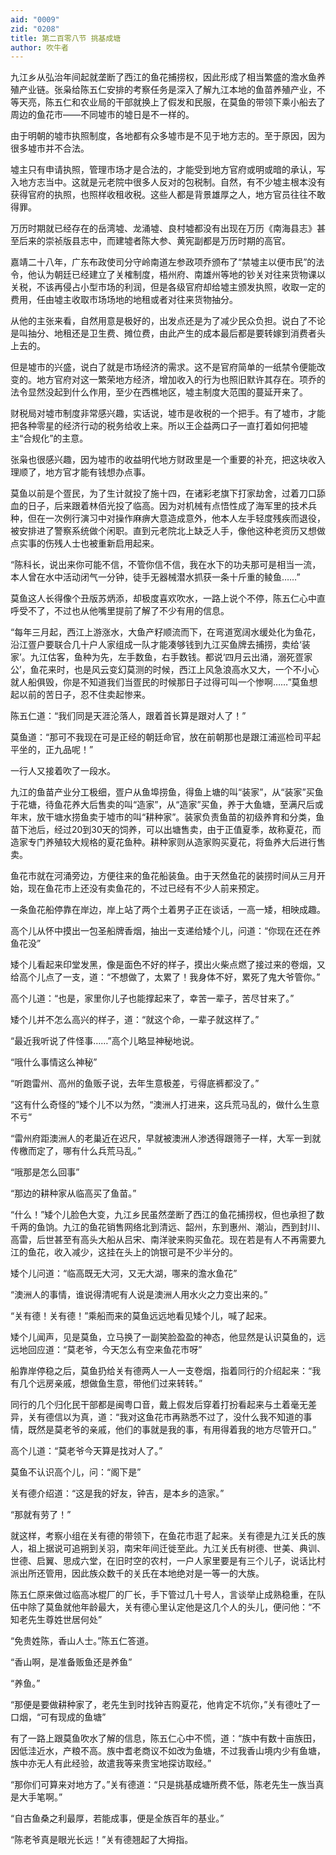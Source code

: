 ```yaml
---
aid: "0009"
zid: "0208"
title: 第二百零八节 挑基成塘
author: 吹牛者
---
```


九江乡从弘治年间起就垄断了西江的鱼花捕捞权，因此形成了相当繁盛的澹水鱼养殖产业链。张枭给陈五仁安排的考察任务是深入了解九江本地的鱼苗养殖产业，不等天亮，陈五仁和农业局的干部就换上了假发和民服，在莫鱼的带领下乘小船去了周边的鱼花市——不同墟市的墟日是不一样的。

由于明朝的墟市执照制度，各地都有众多墟市是不见于地方志的。至于原因，因为很多墟市并不合法。

墟主只有申请执照，管理市场才是合法的，才能受到地方官府或明或暗的承认，写入地方志当中。这就是元老院中很多人反对的包税制。自然，有不少墟主根本没有获得官府的执照，也照样收租收税。这些人都是背景雄厚之人，地方官员往往不敢得罪。

万历时期就已经存在的岳湾墟、龙涌墟、良村墟都没有出现在万历《南海县志》甚至后来的崇祯版县志中，而建墟者陈大参、黄宪副都是万历时期的高官。

嘉靖二十八年，广东布政使司分守岭南道左参政项乔颁布了“禁墟主以便市民”的法令，他认为朝廷已经建立了关榷制度，梧州府、南雄州等地的钞关对往来货物课以关税，不该再侵占小型市场的利润，但是各级官府却给墟主颁发执照，收取一定的费用，任由墟主收取市场场地的地租或者对往来货物抽分。

从他的主张来看，自然用意是极好的，出发点还是为了减少民众负担。说白了不论是叫抽分、地租还是卫生费、摊位费，由此产生的成本最后都是要转嫁到消费者头上去的。

但是墟市的兴盛，说白了就是市场经济的需求。这不是官府简单的一纸禁令便能改变的。地方官府对这一繁荣地方经济，增加收入的行为也照旧默许其存在。项乔的法令显然没起到什么作用，至少在西樵地区，墟主制度大范围的蔓延开来了。

财税局对墟市制度非常感兴趣，实话说，墟市是收税的一个把手。有了墟市，才能把各种零星的经济行动的税务给收上来。所以王企益两口子一直打着如何把墟主“合规化”的主意。

张枭也很感兴趣，因为墟市的收益明代地方财政里是一个重要的补充，把这块收入理顺了，地方官才能有钱想办点事。

莫鱼以前是个疍民，为了生计就投了施十四，在诸彩老旗下打家劫舍，过着刀口舔血的日子，后来跟着林佰光投了临高。因为对机械有点悟性成了海军里的技术兵种，但在一次例行演习中对操作麻痹大意造成意外，他本人左手轻度残疾而退役，被安排进了警察系统做个闲职。直到元老院北上缺乏人手，像他这种老资历又想做点实事的伤残人士也被重新启用起来。

“陈科长，说出来你可能不信，不管你信不信，我在水下的功夫那可是相当一流，本人曾在水中活动闭气一分钟，徒手无器械潜水抓获一条十斤重的鲮鱼……”

莫鱼这人长得像个丑版苏炳添，却极度喜欢吹水，一路上说个不停，陈五仁心中直呼受不了，不过也从他嘴里提前了解了不少有用的信息。

“每年三月起，西江上游涨水，大鱼产籽顺流而下，在弯道宽阔水缓处化为鱼花，沿江疍户要联合几十户人家组成一队才能凑够钱到九江买鱼牌去捕捞，卖给‘装家’。九江估客，鱼种为先，左手数鱼，右手数钱。都说‘四月云出涌，溺死疍家公’，鱼花来时，也是风云变幻莫测的时候，西江上风急浪高水又大，一个不小心就人船俱毁，你是不知道我们当疍民的时候那日子过得可叫一个惨啊……”莫鱼想起以前的苦日子，忍不住卖起惨来。

陈五仁道：“我们同是天涯沦落人，跟着首长算是跟对人了！”

莫鱼道：“那可不我现在可是正经的朝廷命官，放在前朝那也是跟江浦巡检司平起平坐的，正九品呢！”

一行人又接着吹了一段水。

九江的鱼苗产业分工极细，疍户从鱼埠捞鱼，得鱼上塘的叫“装家”，从“装家”买鱼于花塘，待鱼花养大后售卖的叫“造家”，从“造家”买鱼，养于大鱼塘，至满尺后或年末，放干塘水捞鱼卖于墟市的叫“耕种家”。装家负责鱼苗的初级养育和分类，鱼苗下池后，经过20到30天的饲养，可以出塘售卖，由于正值夏季，故称夏花，而造家专门养殖较大规格的夏花鱼种。耕种家则从造家购买夏花，将鱼养大后进行售卖。

鱼花市就在河涌旁边，方便往来的鱼花船装鱼。由于天然鱼花的装捞时间从三月开始，现在鱼花市上还没有卖鱼花的，不过已经有不少人前来预定。

一条鱼花船停靠在岸边，岸上站了两个土着男子正在谈话，一高一矮，相映成趣。

高个儿从怀中摸出一包圣船牌香烟，抽出一支递给矮个儿，问道：“你现在还在养鱼花没”

矮个儿看起来印堂发黑，像是面色不好的样子，摸出火柴点燃了接过来的卷烟，又给高个儿点了一支，道：“不想做了，太累了！我身体不好，累死了鬼大爷管你。”



高个儿道：“也是，家里你儿子也能撑起来了，幸苦一辈子，苦尽甘来了。”

矮个儿并不怎么高兴的样子，道：“就这个命，一辈子就这样了。”

“最近我听说了件怪事……”高个儿略显神秘地说。

“哦什么事情这么神秘”

“听跑雷州、高州的鱼贩子说，去年生意极差，亏得底裤都没了。”

“这有什么奇怪的”矮个儿不以为然，“澳洲人打进来，这兵荒马乱的，做什么生意不亏”

“雷州府距澳洲人的老巢近在迟尺，早就被澳洲人渗透得跟筛子一样，大军一到就传檄而定了，哪有什么兵荒马乱。”

“哦那是怎么回事”

“那边的耕种家从临高买了鱼苗。”

“什么！”矮个儿脸色大变，九江乡民虽然垄断了西江的鱼花捕捞权，但也承担了数千两的鱼饷。九江的鱼花销售网络北到清远、韶州，东到惠州、潮汕，西到封川、高雷，后世甚至有高头大船从吕宋、南洋驶来购买鱼花。现在若是有人不再需要九江的鱼花，收入减少，这挂在头上的饷银可是不少半分的。

矮个儿问道：“临高既无大河，又无大湖，哪来的澹水鱼花”

“澳洲人的事情，谁说得清呢有人说是澳洲人用水火之力变出来的。”

“关有德！关有德！”乘船而来的莫鱼远远地看见矮个儿，喊了起来。

矮个儿闻声，见是莫鱼，立马换了一副笑脸盈盈的神态，他显然是认识莫鱼的，远远地回应道：“莫老爷，今天怎么有空来鱼花市呀”

船靠岸停稳之后，莫鱼扔给关有德两人一人一支卷烟，指着同行的介绍起来：“我有几个远房亲戚，想做鱼生意，带他们过来转转。”

同行的几个归化民干部都是闽粤口音，戴上假发后穿着打扮看起来与土着毫无差异，关有德信以为真，道：“我对这鱼花市再熟悉不过了，没什么我不知道的事情，既然是莫老爷的亲戚，他们的事就是我的事，有用得着我的地方尽管开口。”

高个儿道：“莫老爷今天算是找对人了。”

莫鱼不认识高个儿，问：“阁下是”

关有德介绍道：“这是我的好友，钟吉，是本乡的造家。”

“那就有劳了！”

就这样，考察小组在关有德的带领下，在鱼花市逛了起来。关有德是九江关氏的族人，祖上据说可追朔到关羽，南宋年间迁徙至此。九江关氏有树德、世美、典训、世德、启翼、思成六堂，在旧时空的农村，一户人家里要是有三个儿子，说话比村派出所还管用，因此族众数千的关氏在本地绝对是一等一的大族。

陈五仁原来做过临高冰棍厂的厂长，手下管过几十号人，言谈举止成熟稳重，在队伍中除了莫鱼就他年龄最大，关有德心里认定他是这几个人的头儿，便问他：“不知老先生尊姓世居何处”

“免贵姓陈，香山人士。”陈五仁答道。

“香山啊，是准备贩鱼还是养鱼”

“养鱼。”

“那便是要做耕种家了，老先生到时找钟吉购夏花，他肯定不坑你，”关有德吐了一口烟，“可有现成的鱼塘”

有了一路上跟莫鱼吹水了解的信息，陈五仁心中不慌，道：“族中有数十亩族田，因低洼近水，产粮不高。族中耆老商议不如改为鱼塘，不过我香山境内少有鱼塘，族中亦无人有此经验，故遣我等来贵宝地探访取经。”

“那你们可算来对地方了。”关有德道：“只是挑基成塘所费不低，陈老先生一族当真是大手笔啊。”

“自古鱼桑之利最厚，若能成事，便是全族百年的基业。”

“陈老爷真是眼光长远！”关有德翘起了大拇指。

